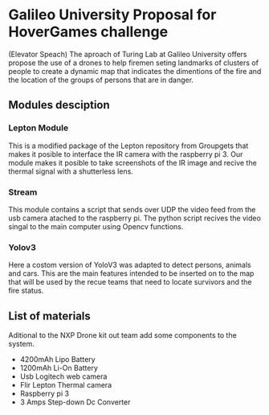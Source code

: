 # Galileo University Proposal for HoverGames challenge 
(Elevator Speach)
The aproach of Turing Lab at Galileo University offers propose the use of a drones to help firemen seting landmarks of clusters of people to create a dynamic map that indicates the dimentions of the fire and the location of the groups of persons that are in danger. 
## Modules desciption
### Lepton Module
This is a modified package of the Lepton repository from Groupgets that makes it posible to interface the IR camera with the raspberry pi 3. Our module makes it posible to take screenshots of the IR image and recive the thermal signal with a shutterless lens. 
### Stream 
This module contains a script that sends over UDP the video feed from the usb camera atached to the raspberry pi. The python script recives the video singal to the main computer using Opencv functions. 
### Yolov3
Here a costom version of YoloV3 was adapted to detect persons, animals and cars. This are the main features intended to be inserted on to the map that will be used by the recue teams that need to locate survivors and the fire status. 
## List of materials
Aditional to the NXP Drone kit out team add some components to the system. 
- 4200mAh Lipo Battery 
- 1200mAh Li-On Battery
- Usb Logitech web camera
- Flir Lepton Thermal camera
- Raspberry pi 3
- 3 Amps Step-down Dc Converter


